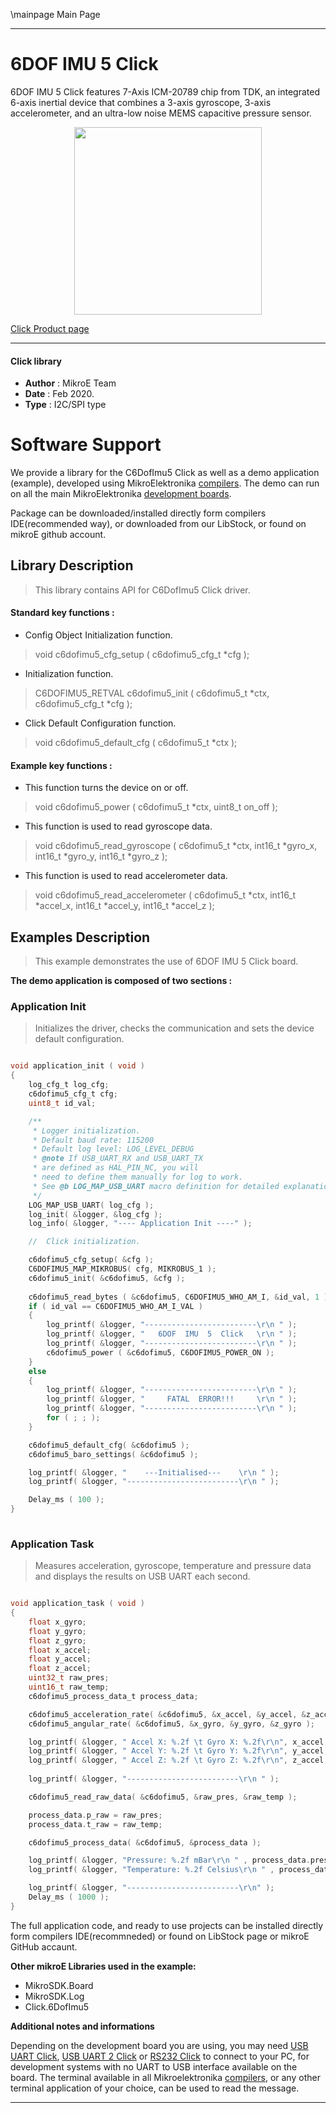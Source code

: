 \mainpage Main Page
 
---
# 6DOF IMU 5 Click

6DOF IMU 5 Click features 7-Axis ICM-20789 chip from TDK, an integrated 6-axis inertial device that combines a 3-axis gyroscope, 3-axis accelerometer, and an ultra-low noise MEMS capacitive pressure sensor. 

<p align="center">
  <img src="https://download.mikroe.com/images/click_for_ide/6dofimu5_click.png" height=300px>
</p>

[Click Product page](https://www.mikroe.com/6dof-imu-5-click)

---


#### Click library 

- **Author**        : MikroE Team
- **Date**          : Feb 2020.
- **Type**          : I2C/SPI type


# Software Support

We provide a library for the C6DofImu5 Click 
as well as a demo application (example), developed using MikroElektronika 
[compilers](https://shop.mikroe.com/compilers). 
The demo can run on all the main MikroElektronika [development boards](https://shop.mikroe.com/development-boards).

Package can be downloaded/installed directly form compilers IDE(recommended way), or downloaded from our LibStock, or found on mikroE github account. 

## Library Description

> This library contains API for C6DofImu5 Click driver.

#### Standard key functions :

- Config Object Initialization function.
> void c6dofimu5_cfg_setup ( c6dofimu5_cfg_t *cfg ); 
 
- Initialization function.
> C6DOFIMU5_RETVAL c6dofimu5_init ( c6dofimu5_t *ctx, c6dofimu5_cfg_t *cfg );

- Click Default Configuration function.
> void c6dofimu5_default_cfg ( c6dofimu5_t *ctx );


#### Example key functions :

- This function turns the device on or off.
> void c6dofimu5_power ( c6dofimu5_t *ctx, uint8_t on_off );
 
- This function is used to read gyroscope data.
> void c6dofimu5_read_gyroscope ( c6dofimu5_t *ctx, int16_t *gyro_x, int16_t *gyro_y, int16_t *gyro_z );

- This function is used to read accelerometer data.
> void c6dofimu5_read_accelerometer ( c6dofimu5_t *ctx, int16_t *accel_x, int16_t *accel_y, int16_t *accel_z );

## Examples Description

> This example demonstrates the use of 6DOF IMU 5 Click board.

**The demo application is composed of two sections :**

### Application Init 

> Initializes the driver, checks the communication and sets the device default configuration.

```c

void application_init ( void )
{
    log_cfg_t log_cfg;
    c6dofimu5_cfg_t cfg;
    uint8_t id_val;

    /** 
     * Logger initialization.
     * Default baud rate: 115200
     * Default log level: LOG_LEVEL_DEBUG
     * @note If USB_UART_RX and USB_UART_TX 
     * are defined as HAL_PIN_NC, you will 
     * need to define them manually for log to work. 
     * See @b LOG_MAP_USB_UART macro definition for detailed explanation.
     */
    LOG_MAP_USB_UART( log_cfg );
    log_init( &logger, &log_cfg );
    log_info( &logger, "---- Application Init ----" );

    //  Click initialization.

    c6dofimu5_cfg_setup( &cfg );
    C6DOFIMU5_MAP_MIKROBUS( cfg, MIKROBUS_1 );
    c6dofimu5_init( &c6dofimu5, &cfg );
    
    c6dofimu5_read_bytes ( &c6dofimu5, C6DOFIMU5_WHO_AM_I, &id_val, 1 );
    if ( id_val == C6DOFIMU5_WHO_AM_I_VAL )
    {
        log_printf( &logger, "-------------------------\r\n " );
        log_printf( &logger, "   6DOF  IMU  5  Click   \r\n " );
        log_printf( &logger, "-------------------------\r\n " );
        c6dofimu5_power ( &c6dofimu5, C6DOFIMU5_POWER_ON );
    }
    else
    {   
        log_printf( &logger, "-------------------------\r\n " );
        log_printf( &logger, "     FATAL  ERROR!!!     \r\n " );
        log_printf( &logger, "-------------------------\r\n " );
        for ( ; ; );
    }

    c6dofimu5_default_cfg( &c6dofimu5 );
    c6dofimu5_baro_settings( &c6dofimu5 );

    log_printf( &logger, "    ---Initialised---    \r\n " );
    log_printf( &logger, "-------------------------\r\n " );

    Delay_ms ( 100 );
}
 
```

### Application Task

> Measures acceleration, gyroscope, temperature and pressure data and displays the results on USB UART each second.

```c

void application_task ( void )
{
    float x_gyro;
    float y_gyro;
    float z_gyro;
    float x_accel;
    float y_accel;
    float z_accel;
    uint32_t raw_pres;
    uint16_t raw_temp;
    c6dofimu5_process_data_t process_data;

    c6dofimu5_acceleration_rate( &c6dofimu5, &x_accel, &y_accel, &z_accel );
    c6dofimu5_angular_rate( &c6dofimu5, &x_gyro, &y_gyro, &z_gyro );

    log_printf( &logger, " Accel X: %.2f \t Gyro X: %.2f\r\n", x_accel, x_gyro );
    log_printf( &logger, " Accel Y: %.2f \t Gyro Y: %.2f\r\n", y_accel, y_gyro );
    log_printf( &logger, " Accel Z: %.2f \t Gyro Z: %.2f\r\n", z_accel, z_gyro );
    
    log_printf( &logger, "-------------------------\r\n " );

    c6dofimu5_read_raw_data( &c6dofimu5, &raw_pres, &raw_temp );

    process_data.p_raw = raw_pres;
    process_data.t_raw = raw_temp;

    c6dofimu5_process_data( &c6dofimu5, &process_data );

    log_printf( &logger, "Pressure: %.2f mBar\r\n " , process_data.pressure * 0.01 );
    log_printf( &logger, "Temperature: %.2f Celsius\r\n " , process_data.temperature );

    log_printf( &logger, "-------------------------\r\n" );
    Delay_ms ( 1000 );
}

```

The full application code, and ready to use projects can be  installed directly form compilers IDE(recommneded) or found on LibStock page or mikroE GitHub accaunt.

**Other mikroE Libraries used in the example:** 

- MikroSDK.Board
- MikroSDK.Log
- Click.6DofImu5

**Additional notes and informations**

Depending on the development board you are using, you may need 
[USB UART Click](https://shop.mikroe.com/usb-uart-click), 
[USB UART 2 Click](https://shop.mikroe.com/usb-uart-2-click) or 
[RS232 Click](https://shop.mikroe.com/rs232-click) to connect to your PC, for 
development systems with no UART to USB interface available on the board. The 
terminal available in all Mikroelektronika 
[compilers](https://shop.mikroe.com/compilers), or any other terminal application 
of your choice, can be used to read the message.



---
